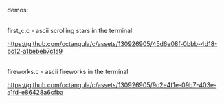 demos:

<br>
first_c.c - ascii scrolling stars in the terminal


https://github.com/octangula/c/assets/130926905/45d6e08f-0bbb-4d18-bc12-a1bebeb7c1a9

<br>
fireworks.c - ascii fireworks in the terminal


https://github.com/octangula/c/assets/130926905/9c2e4f1e-09b7-403e-a1fd-e86428a6cfba


